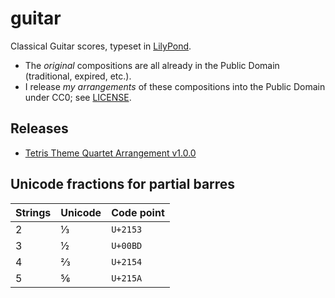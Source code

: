 # guitar

Classical Guitar scores, typeset in [LilyPond].

* The *original* compositions are all already in the Public Domain
  (traditional, expired, etc.).
* I release *my arrangements* of these compositions
  into the Public Domain under CC0; see [LICENSE].


## Releases

* [Tetris Theme Quartet Arrangement v1.0.0][tetris-quartet-v1.0.0]


## Unicode fractions for partial barres

| Strings | Unicode | Code point |
| - | - | - |
| 2 | ⅓ | `U+2153` |
| 3 | ½ | `U+00BD` |
| 4 | ⅔ | `U+2154` |
| 5 | ⅚ | `U+215A` |


[license]: LICENSE
[lilypond]: https://lilypond.org/

[tetris-quartet-v1.0.0]: https://github.com/yawnoc/guitar/releases/tag/tetris-quartet-v1.0.0
